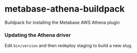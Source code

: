 # metabase-athena-buildpack
Buildpack for installing the Metabase AWS Athena plugin

### Updating the Athena driver
Edit `bin/version` and then redeploy staging to build a new slug.
